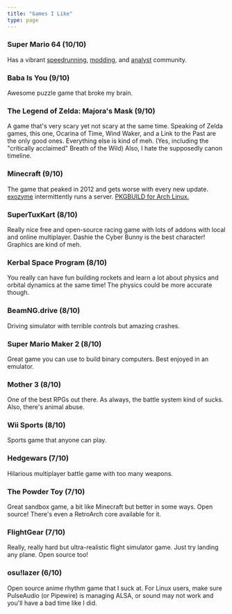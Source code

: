 ```yaml
---
title: "Games I Like"
type: page
---
```



### Super Mario 64 (10/10)

Has a vibrant [speedrunning](https://www.youtube.com/watch?v=iUt840BUOYA), [modding](https://gamebanana.com/mods/284283), and [analyst](https://www.youtube.com/user/pannenkoek2012) community.
  
### Baba Is You (9/10)

Awesome puzzle game that broke my brain.

### The Legend of Zelda: Majora's Mask (9/10)

A game that's very scary yet not scary at the same time. Speaking of Zelda games, this one, Ocarina of Time, Wind Waker, and a Link to the Past are the only good ones. Everything else is kind of meh. (Yes, including the "critically acclaimed" Breath of the Wild) Also, I hate the supposedly canon timeline.

### Minecraft (9/10)

The game that peaked in 2012 and gets worse with every new update. [exozyme](https://exozy.me/) intermittently runs a server. [PKGBUILD for Arch Linux.](https://github.com/Ta180m/multimc5-offline)

### SuperTuxKart (8/10)

Really nice free and open-source racing game with lots of addons with local and online multiplayer. Dashie the Cyber Bunny is the best character! Graphics are kind of meh.

### Kerbal Space Program (8/10)

You really can have fun building rockets and learn a lot about physics and orbital dynamics at the same time! The physics could be more accurate though.

### BeamNG.drive (8/10)

Driving simulator with terrible controls but amazing crashes.

### Super Mario Maker 2 (8/10)

Great game you can use to build binary computers. Best enjoyed in an emulator.

### Mother 3 (8/10)

One of the best RPGs out there. As always, the battle system kind of sucks. Also, there's animal abuse.

### Wii Sports (8/10)

Sports game that anyone can play.

### Hedgewars (7/10)

Hilarious multiplayer battle game with too many weapons.

### The Powder Toy (7/10)

Great sandbox game, a bit like Minecraft but better in some ways. Open source! There's even a RetroArch core available for it.

### FlightGear (7/10)

Really, really hard but ultra-realistic flight simulator game. Just try landing any plane. Open source too!

### osu!lazer (6/10)

Open source anime rhythm game that I suck at. For Linux users, make sure PulseAudio (or Pipewire) is managing ALSA, or sound may not work and you'll have a bad time like I did.
